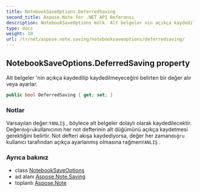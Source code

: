 ```yaml
---
title: NotebookSaveOptions.DeferredSaving
second_title: Aspose.Note for .NET API Referansı
description: NotebookSaveOptions mülk. Alt belgeler nin açıkça kaydedilip kaydedilmeyeceğini belirten bir değer alır veya ayarlar.
type: docs
weight: 10
url: /tr/net/aspose.note.saving/notebooksaveoptions/deferredsaving/
---
```

## NotebookSaveOptions.DeferredSaving property

Alt belgeler 'nin açıkça kaydedilip kaydedilmeyeceğini belirten bir değer alır veya ayarlar.

```csharp
public bool DeferredSaving { get; set; }
```

### Notlar

Varsayılan değer:`YANLIŞ` , böylece alt belgeler dolaylı olarak kaydedilecektir. Değer`doğru`kullanıcının her not defterinin alt düğümünü açıkça kaydetmesi gerektiğini belirtir. Not defteri akışa kaydediyorsa, değer her zaman`doğru` kullanıcı tarafından açıkça ayarlanmış olmasına rağmen`YANLIŞ` .

### Ayrıca bakınız

* class [NotebookSaveOptions](../)
* ad alanı [Aspose.Note.Saving](../../notebooksaveoptions/)
* toplantı [Aspose.Note](../../../)


